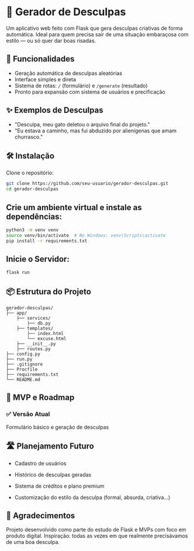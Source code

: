 # 📝 Gerador de Desculpas

Um aplicativo web feito com Flask que gera desculpas criativas de forma automática. Ideal para quem precisa sair de uma situação embaraçosa com estilo — ou só quer dar boas risadas.

## 🚀 Funcionalidades

- Geração automática de desculpas aleatórias  
- Interface simples e direta  
- Sistema de rotas: `/` (formulário) e `/generate` (resultado)  
- Pronto para expansão com sistema de usuários e precificação  

## ✨ Exemplos de Desculpas

- "Desculpa, meu gato deletou o arquivo final do projeto."  
- "Eu estava a caminho, mas fui abduzido por alienígenas que amam churrasco."  

## 🛠️ Instalação

Clone o repositório:

```bash
git clone https://github.com/seu-usuario/gerador-desculpas.git
cd gerador-desculpas
```

## Crie um ambiente virtual e instale as dependências:
```bash
python3 -m venv venv
source venv/bin/activate  # No Windows: venv\Scripts\activate
pip install -r requirements.txt
```

## Inicie o Servidor:
```bash
flask run
```

## 📦 Estrutura do Projeto
```
gerador-desculpas/
├── app/
    ├── services/
        ├── db.py
    ├── templates/
        ├── index.html
        └── excuse.html
    ├── __init__.py
    ├── routes.py
├── config.py
├── run.py
├── .gitignore
├── Procfile
├── requirements.txt
└── README.md
```

## 🔮 MVP e Roadmap
### ✅ Versão Atual
Formulário básico e geração de desculpas

## 🛣️ Planejamento Futuro
- Cadastro de usuários

- Histórico de desculpas geradas

- Sistema de créditos e plano premium

- Customização do estilo da desculpa (formal, absurda, criativa...)

## 🤝 Agradecimentos

Projeto desenvolvido como parte do estudo de Flask e MVPs com foco em produto digital.
Inspiração: todas as vezes em que realmente precisávamos de uma boa desculpa.
